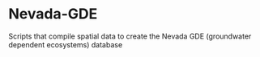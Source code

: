 # Nevada-GDE
Scripts that compile spatial data to create the Nevada GDE (groundwater dependent ecosystems) database

